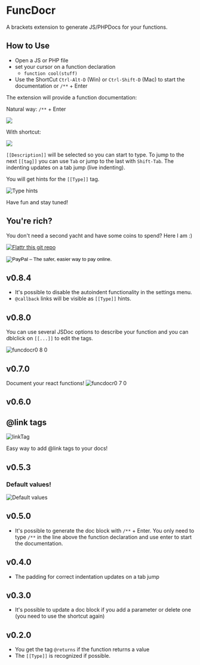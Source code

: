 # FuncDocr

A brackets extension to generate JS/PHPDocs for your functions.

## How to Use
* Open a JS or PHP file
* set your cursor on a function declaration
	* `function cool(stuff)`
* Use the ShortCut `Ctrl-Alt-D` (Win) or `Ctrl-Shift-D` (Mac) to start the documentation or `/**` + Enter


The extension will provide a function documentation:

Natural way: `/**` + Enter

![](https://cloud.githubusercontent.com/assets/4931746/4238565/c820925e-39d9-11e4-998b-693c25b3a5b1.gif)

With shortcut:

![](https://cloud.githubusercontent.com/assets/4931746/4141317/f9303404-33ac-11e4-8e3c-c72925b4e550.gif)



`[[Description]]` will be selected so you can start to type. To jump to the next `[[tag]]` you can use `Tab` or jump to the last with `Shift-Tab`. The indenting updates on a tab jump (live indenting).

You will get hints for the `[[Type]]` tag.

![Type hints](https://cloud.githubusercontent.com/assets/4931746/3998983/b3eba9ba-294c-11e4-988b-4330735635fd.png)

Have fun and stay tuned!

## You're rich?
You don't need a second yacht and have some coins to spend? Here I am :)

[![Flattr this git repo](http://api.flattr.com/button/flattr-badge-large.png)](https://flattr.com/submit/auto?user_id=Wikunia&url=https://github.com/Wikunia/brackets-FuncDocr&title=Brackets-FuncDocr&language=javascript&tags=github&category=software)
<form action="https://www.paypal.com/cgi-bin/webscr" method="post" target="_top">
<input type="hidden" name="cmd" value="_s-xclick">
<input type="hidden" name="hosted_button_id" value="B5VQXWCZXYN2W">
<input type="image" src="https://www.paypalobjects.com/en_US/GB/i/btn/btn_donateCC_LG.gif" border="0" name="submit" alt="PayPal – The safer, easier way to pay online.">
<img alt="" border="0" src="https://www.paypalobjects.com/de_DE/i/scr/pixel.gif" width="1" height="1">
</form>



## v0.8.4

- It's possible to disable the autoindent functionality in the settings menu.
- `@callback` links will be visible as `[[Type]]` hints.

## v0.8.0
You can use several JSDoc options to describe your function
and you can dblclick on `[[...]]` to edit the tags.

![funcdocr0 8 0](https://cloud.githubusercontent.com/assets/4931746/5670323/2c266c44-977f-11e4-8683-6b1923c66edf.gif)


## v0.7.0
Document your react functions!
![funcdocr0 7 0](https://cloud.githubusercontent.com/assets/4931746/5670498/a3024bf2-9780-11e4-8bd9-448ef4f04496.gif)


## v0.6.0
## @link tags

![linkTag](https://cloud.githubusercontent.com/assets/4931746/5079729/78a7cc3e-6eb7-11e4-8502-7718bf7c0c97.gif)

Easy way to add @link tags to your docs!

## v0.5.3
### Default values!

![Default values](https://cloud.githubusercontent.com/assets/4931746/4649697/18f8859c-548d-11e4-9f86-9a9a669b71f2.gif)

## v0.5.0
+ It's possible to generate the doc block with `/**` + Enter. You only need to type `/**` in the line above the function declaration and use enter to start the documentation.

## v0.4.0
+ The padding for correct indentation updates on a tab jump

## v0.3.0
+ It's possible to update a doc block if you add a parameter or delete one (you need to use the shortcut again)

## v0.2.0
+ You get the tag `@returns` if the function returns a value
+ The `[[Type]]` is recognized if possible.

